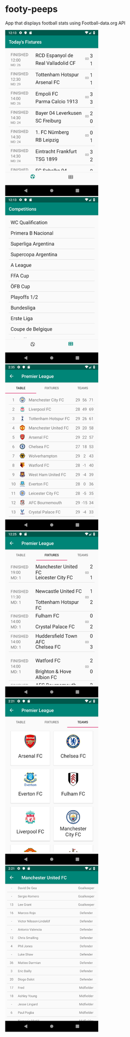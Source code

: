 # footy-peeps
App that displays football stats using Football-data.org API

<img src="img/screenshot1.png" width="300">
<img src="img/screenshot2.png" width="300">
<img src="img/screenshot3.png" width="300">
<img src="img/screenshot4.png" width="300">
<img src="img/screenshot5.png" width="300">
<img src="img/screenshot6.png" width="300">

